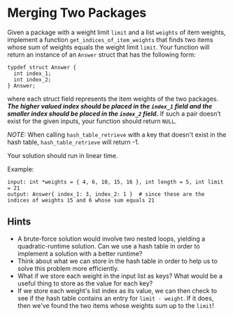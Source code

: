 
# Merging Two Packages

Given a package with a weight limit `limit` and a list `weights` of item weights, implement a function `get_indices_of_item_weights` that finds two items whose sum of weights equals the weight limit `limit`. Your function will return an instance of an `Answer` struct that has the following form:
```
typdef struct Answer {
  int index_1;
  int index_2;
} Answer;
```
where each struct field represents the item weights of the two packages. _**The higher valued index should be placed in the `index_1` field and the smaller index should be placed in the `index_2` field.**_ If such a pair doesn’t exist for the given inputs, your function should return `NULL`.

_NOTE:_ When calling `hash_table_retrieve` with a key that doesn't exist in the hash table, `hash_table_retrieve` will return -1. 

Your solution should run in linear time.

Example:
```
input: int *weights = { 4, 6, 10, 15, 16 }, int length = 5, int limit = 21
output: Answer{ index_1: 3, index_2: 1 }  # since these are the indices of weights 15 and 6 whose sum equals 21
```

## Hints
 
* A brute-force solution would involve two nested loops, yielding a quadratic-runtime solution. Can we use a hash table in order to implement a solution with a better runtime?
* Think about what we can store in the hash table in order to help us to solve this problem more efficiently. 
* What if we store each weight in the input list as keys? What would be a useful thing to store as the value for each key? 
* If we store each weight's list index as its value, we can then check to see if the hash table contains an entry for `limit - weight`. If it does, then we've found the two items whose weights sum up to the `limit`!
